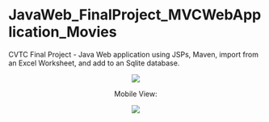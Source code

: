 # JavaWeb_FinalProject_MVCWebApplication_Movies
CVTC Final Project - Java Web application using JSPs, Maven, import from an Excel Worksheet, and add to an Sqlite database. 

<p align="center">
   <img src="https://user-images.githubusercontent.com/69563324/118670066-e98c8580-b7bb-11eb-83db-d90cdab5bddf.jpg">
</p>      

<p align="center">
   Mobile View: 
</p>  

<p align="center">
   <img src="https://user-images.githubusercontent.com/69563324/118670097-eee9d000-b7bb-11eb-91a1-d3aaba3022af.jpg">
</p>  
